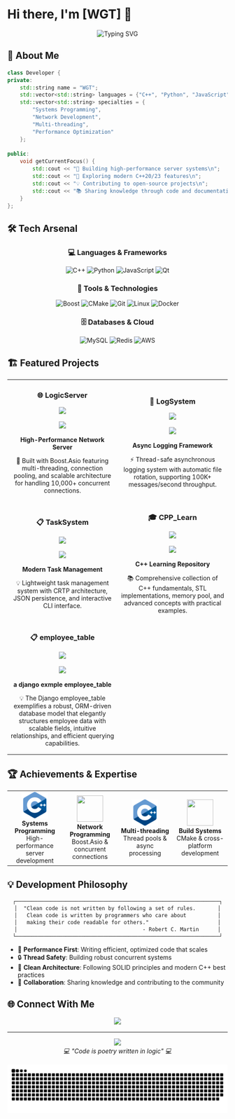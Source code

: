 # Hi there, I'm [WGT] 👋

<div align="center">
  <img src="https://readme-typing-svg.herokuapp.com?font=Fira+Code&size=30&duration=3000&pause=1000&color=00D9FF&center=true&vCenter=true&multiline=true&width=600&height=100&lines=C%2B%2B+Systems+Developer;High-Performance+Computing+Enthusiast;Network+Programming+Specialist" alt="Typing SVG" />
</div>

## 🚀 About Me

```cpp
class Developer {
private:
    std::string name = "WGT";
    std::vector<std::string> languages = {"C++", "Python", "JavaScript"};
    std::vector<std::string> specialties = {
        "Systems Programming", 
        "Network Development", 
        "Multi-threading",
        "Performance Optimization"
    };
    
public:
    void getCurrentFocus() {
        std::cout << "🔭 Building high-performance server systems\n";
        std::cout << "🌱 Exploring modern C++20/23 features\n";
        std::cout << "💡 Contributing to open-source projects\n";
        std::cout << "📚 Sharing knowledge through code and documentation\n";
    }
};
```

## 🛠️ Tech Arsenal

<div align="center">


### 💻 Languages & Frameworks

![C++](https://img.shields.io/badge/C++-00599C?style=for-the-badge&logo=c%2B%2B&logoColor=white)
![Python](https://img.shields.io/badge/Python-3776AB?style=for-the-badge&logo=python&logoColor=white)
![JavaScript](https://img.shields.io/badge/JavaScript-F7DF1E?style=for-the-badge&logo=javascript&logoColor=black)
![Qt](https://img.shields.io/badge/Qt-41CD52?style=for-the-badge&logo=qt&logoColor=white)

### 🔧 Tools & Technologies

![Boost](https://img.shields.io/badge/Boost-0095D5?style=for-the-badge&logo=boost&logoColor=white)
![CMake](https://img.shields.io/badge/CMake-064F8C?style=for-the-badge&logo=cmake&logoColor=white)
![Git](https://img.shields.io/badge/Git-F05032?style=for-the-badge&logo=git&logoColor=white)
![Linux](https://img.shields.io/badge/Linux-FCC624?style=for-the-badge&logo=linux&logoColor=black)
![Docker](https://img.shields.io/badge/Docker-2496ED?style=for-the-badge&logo=docker&logoColor=white)

### 🗄️ Databases & Cloud

![MySQL](https://img.shields.io/badge/MySQL-4479A1?style=for-the-badge&logo=mysql&logoColor=white)
![Redis](https://img.shields.io/badge/Redis-DC382D?style=for-the-badge&logo=redis&logoColor=white)
![AWS](https://img.shields.io/badge/AWS-232F3E?style=for-the-badge&logo=amazon-aws&logoColor=white)

</div>

## 🏗️ Featured Projects

<div align="center">
  <table>
    <tr>
      <td width="50%">
        <h3 align="center">🌐 LogicServer</h3>
        <div align="center">
          <a href="https://github.com/Which-W/LogicServer" target="_blank">
            <img src="https://github-readme-stats.vercel.app/api/pin/?username=Which-W&repo=LogicServer&theme=tokyonight" />
          </a>
          <p>
            <a href="https://github.com/Which-W/LogicServer" target="_blank">
              <img src="https://img.shields.io/badge/Code-View%20Repository-blue?style=flat-square&logo=github" />
            </a>
          </p>
          <p><strong>High-Performance Network Server</strong></p>
          <p>🚀 Built with Boost.Asio featuring multi-threading, connection pooling, and scalable architecture for handling 10,000+ concurrent connections.</p>
        </div>
      </td>
      <td width="50%">
        <h3 align="center">📝 LogSystem</h3>
        <div align="center">
          <a href="https://github.com/Which-W/LogSystem" target="_blank">
            <img src="https://github-readme-stats.vercel.app/api/pin/?username=Which-W&repo=LogSystem&theme=tokyonight" />
          </a>
          <p>
            <a href="https://github.com/Which-W/LogSystem" target="_blank">
              <img src="https://img.shields.io/badge/Code-View%20Repository-blue?style=flat-square&logo=github" />
            </a>
          </p>
          <p><strong>Async Logging Framework</strong></p>
          <p>⚡ Thread-safe asynchronous logging system with automatic file rotation, supporting 100K+ messages/second throughput.</p>
        </div>
      </td>
    </tr>
    <tr>
      <td width="50%">
        <h3 align="center">📋 TaskSystem</h3>
        <div align="center">
          <a href="https://github.com/Which-W/TaskSystem" target="_blank">
            <img src="https://github-readme-stats.vercel.app/api/pin/?username=Which-W&repo=TaskSystem&theme=tokyonight" />
          </a>
          <p>
            <a href="https://github.com/Which-W/TaskSystem" target="_blank">
              <img src="https://img.shields.io/badge/Code-View%20Repository-blue?style=flat-square&logo=github" />
            </a>
          </p>
          <p><strong>Modern Task Management</strong></p>
          <p>💡 Lightweight task management system with CRTP architecture, JSON persistence, and interactive CLI interface.</p>
        </div>
      </td>
      <td width="50%">
        <h3 align="center">🎓 CPP_Learn</h3>
        <div align="center">
          <a href="https://github.com/Which-W/CPP_learn" target="_blank">
            <img src="https://github-readme-stats.vercel.app/api/pin/?username=Which-W&repo=CPP_learn&theme=tokyonight" />
          </a>
          <p>
            <a href="https://github.com/Which-W/CPP_learn" target="_blank">
              <img src="https://img.shields.io/badge/Code-View%20Repository-blue?style=flat-square&logo=github" />
            </a>
          </p>
          <p><strong>C++ Learning Repository</strong></p>
          <p>📚 Comprehensive collection of C++ fundamentals, STL implementations, memory pool, and advanced concepts with practical examples.</p>
        </div>
    </tr>
      <tr>
      <td width="50%">
        <h3 align="center">📋 employee_table</h3>
        <div align="center">
          <a href="https://github.com/Which-W/employee_table" target="_blank">
            <img src="https://github-readme-stats.vercel.app/api/pin/?username=Which-W&repo=employee_table&theme=tokyonight" />
          </a>
          <p>
            <a href="https://github.com/Which-W/employee_table" target="_blank">
              <img src="https://img.shields.io/badge/Code-View%20Repository-blue?style=flat-square&logo=github" />
            </a>
          </p>
          <p><strong> a django exmple employee_table</strong></p>
          <p>💡 The Django employee_table exemplifies a robust, ORM-driven database model that elegantly structures employee data with scalable fields, intuitive relationships, and efficient querying capabilities.</p>
        </div>
      </td>
    </tr>
  </table>
</div>

## 🏆 Achievements & Expertise

<div align="center">
  <table>
    <tr>
      <td align="center" width="25%">
        <img src="https://raw.githubusercontent.com/devicons/devicon/master/icons/cplusplus/cplusplus-original.svg" width="60" height="60"/>
        <br><strong>Systems Programming</strong>
        <br>High-performance server development
      </td>
      <td align="center" width="25%">
        <img src="https://cdn.jsdelivr.net/gh/devicons/devicon/icons/networkx/networkx-original.svg" width="60" height="60"/>
        <br><strong>Network Programming</strong>
        <br>Boost.Asio & concurrent connections
      </td>
      <td align="center" width="25%">
        <img src="https://raw.githubusercontent.com/devicons/devicon/master/icons/cplusplus/cplusplus-original.svg" width="60" height="60"/>
        <br><strong>Multi-threading</strong>
        <br>Thread pools & async processing
      </td>
      <td align="center" width="25%">
        <img src="https://cdn.jsdelivr.net/gh/devicons/devicon/icons/cmake/cmake-original.svg" width="60" height="60"/>
        <br><strong>Build Systems</strong>
        <br>CMake & cross-platform development
      </td>
    </tr>
  </table>
</div>

## 💡 Development Philosophy

<div align="center">


```
┌─────────────────────────────────────────────────────────────────┐
│  "Clean code is not written by following a set of rules.       │
│   Clean code is written by programmers who care about          │
│   making their code readable for others."                      │
│                                        - Robert C. Martin      │
└─────────────────────────────────────────────────────────────────┘
```

</div>

- 🎯 **Performance First**: Writing efficient, optimized code that scales
- 🔒 **Thread Safety**: Building robust concurrent systems
- 📖 **Clean Architecture**: Following SOLID principles and modern C++ best practices
- 🤝 **Collaboration**: Sharing knowledge and contributing to the community

## 🌐 Connect With Me

<div align="center">
  <a href="mailto:wengzu.love@gmail.com">
    <img src="https://img.shields.io/badge/Email-D14836?style=for-the-badge&logo=gmail&logoColor=white" />
  </a>
</div>

---

<div align="center">
  <img src="https://capsule-render.vercel.app/api?type=waving&color=gradient&height=100&section=footer&animation=twinkling" />
</div>

<div align="center">
  <em>💻 "Code is poetry written in logic" 💻</em>
  <br><br>
  <img src="https://raw.githubusercontent.com/platane/snk/output/github-contribution-grid-snake-dark.svg" />
</div>

